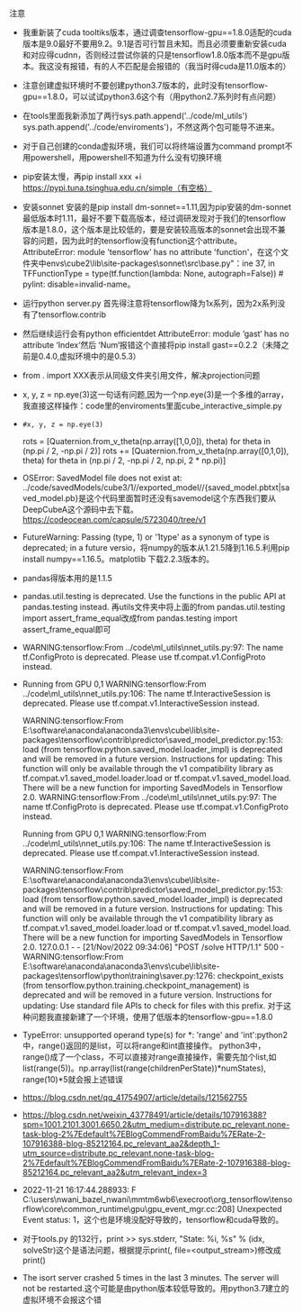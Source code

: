 注意
* 我重新装了cuda tooltiks版本，通过调查tensorflow-gpu==1.8.0适配的cuda版本是9.0最好不要用9.2。9.1是否可行暂且未知。而且必须要重新安装cuda和对应得cudnn，否则经过尝试你装的只是tensorflow1.8.0版本而不是gpu版本。我这没有报错，有的人不匹配是会报错的（我当时得cuda是11.0版本的）
* 注意创建虚拟环境时不要创建python3.7版本的，此时没有tensorflow-gpu==1.8.0，可以试试python3.6这个有（用python2.7系列时有点问题）

* 在tools里面我新添加了两行sys.path.append('../code/ml_utils')  sys.path.append('../code/enviroments')，不然这两个包可能导不进来。

* 对于自己创建的conda虚拟环境，我们可以将终端设置为command prompt不用powershell，用powershell不知道为什么没有切换环境

* pip安装太慢，再pip install xxx +i https://pypi.tuna.tsinghua.edu.cn/simple（有空格）

* 安装sonnet 安装的是pip install dm-sonnet==1.11,因为pip安装的dm-sonnet最低版本时1.11，最好不要下载高版本，经过调研发现对于我们的tensorflow版本是1.8.0，这个版本是比较低的，要是安装较高版本的sonnet会出现不兼容的问题，因为此时的tensorflow没有function这个attribute。AttributeError: module 'tensorflow' has no attribute 'function'，在这个文件夹中envs\cube2\lib\site-packages\sonnet\src\base.py"：ine 37, in <module> TFFunctionType = type(tf.function(lambda: None, autograph=False))  # pylint: disable=invalid-name。

* 运行python server.py 首先得注意将tensorflow降为1x系列，因为2x系列没有了tensorflow.contrib
* 然后继续运行会有python efficientdet AttributeError: module ‘gast‘ has no attribute ‘Index‘然后 ‘Num‘报错这个直接将pip install gast==0.2.2（未降之前是0.4.0,虚拟环境中的是0.5.3）
* from . import XXX表示从同级文件夹引用文件，解决projection问题
* x, y, z = np.eye(3)这一句话有问题,因为一个np.eye(3)是一个多维的array，我直接这样操作：code里的enviroments里面cube_interactive_simple.py
*     #x, y, z = np.eye(3)
    rots = [Quaternion.from_v_theta(np.array([1,0,0]), theta)
            for theta in (np.pi / 2, -np.pi / 2)]
    rots += [Quaternion.from_v_theta(np.array([0,1,0]), theta)
             for theta in (np.pi / 2, -np.pi / 2, np.pi, 2 * np.pi)]


* OSError: SavedModel file does not exist at: ../code/savedModels/cube3/1//exported_model//{saved_model.pbtxt|saved_model.pb}是这个代码里面暂时还没有savemodel这个东西我们要从DeepCubeA这个源码中去下载。https://codeocean.com/capsule/5723040/tree/v1

* FutureWarning: Passing (type, 1) or '1type' as a synonym of type is deprecated; in a  future versio，将numpy的版本从1.21.5降到1.16.5.利用pip install numpy==1.16.5。matplotlib    下载2.2.3版本的。
* pandas得版本用的是1.1.5
* pandas.util.testing is deprecated. Use the functions in the public API at pandas.testing instead.  再utils文件夹中将上面的from pandas.util.testing import assert_frame_equal改成from pandas.testing import assert_frame_equal即可
* WARNING:tensorflow:From ../code\ml_utils\nnet_utils.py:97: The name tf.ConfigProto is deprecated. Please use tf.compat.v1.ConfigProto instead.
* Running from GPU 0,1
  WARNING:tensorflow:From ../code\ml_utils\nnet_utils.py:106: The name tf.InteractiveSession is deprecated. Please use tf.compat.v1.InteractiveSession instead.

  WARNING:tensorflow:From E:\software\anaconda\anaconda3\envs\cube\lib\site-packages\tensorflow\contrib\predictor\saved_model_predictor.py:153: load (from tensorflow.python.saved_model.loader_impl) is deprecated and will be removed in a future version.
  Instructions for updating:
  This function will only be available through the v1 compatibility library as tf.compat.v1.saved_model.loader.load or tf.compat.v1.saved_model.load. There will be a new function 
  for importing SavedModels in Tensorflow 2.0.
  WARNING:tensorflow:From ../code\ml_utils\nnet_utils.py:97: The name tf.ConfigProto is deprecated. Please use tf.compat.v1.ConfigProto instead.


  Running from GPU 0,1
  WARNING:tensorflow:From ../code\ml_utils\nnet_utils.py:106: The name tf.InteractiveSession is deprecated. Please use tf.compat.v1.InteractiveSession instead.

  WARNING:tensorflow:From E:\software\anaconda\anaconda3\envs\cube\lib\site-packages\tensorflow\contrib\predictor\saved_model_predictor.py:153: load (from tensorflow.python.saved_model.loader_impl) is deprecated and will be removed in a future version.
  Instructions for updating:
  This function will only be available through the v1 compatibility library as tf.compat.v1.saved_model.loader.load or tf.compat.v1.saved_model.load. There will be a new function 
  for importing SavedModels in Tensorflow 2.0.
  127.0.0.1 - - [21/Nov/2022 09:34:06] "POST /solve HTTP/1.1" 500 -
  WARNING:tensorflow:From E:\software\anaconda\anaconda3\envs\cube\lib\site-packages\tensorflow\python\training\saver.py:1276: checkpoint_exists (from tensorflow.python.training.checkpoint_management) is deprecated and will be removed in a future version.
  Instructions for updating:
  Use standard file APIs to check for files with this prefix.
  对于这种问题我直接新建了一个环境，使用了低版本的tensorflow-gpu==1.8.0



* TypeError: unsupported operand type(s) for *: 'range' and 'int':python2中，range()返回的是list，可以将range和int直接操作。
  python3中，range()成了一个class，不可以直接对range直接操作，需要先加个list,如list(range(5))。np.array(list(range(childrenPerState))*numStates),
  range(10)*5就会报上述错误


* https://blog.csdn.net/qq_41754907/article/details/121562755
* https://blog.csdn.net/weixin_43778491/article/details/107916388?spm=1001.2101.3001.6650.2&utm_medium=distribute.pc_relevant.none-task-blog-2%7Edefault%7EBlogCommendFromBaidu%7ERate-2-107916388-blog-85212164.pc_relevant_aa2&depth_1-utm_source=distribute.pc_relevant.none-task-blog-2%7Edefault%7EBlogCommendFromBaidu%7ERate-2-107916388-blog-85212164.pc_relevant_aa2&utm_relevant_index=3

*  2022-11-21 16:17:44.288933: F C:\users\nwani\_bazel_nwani\mmtm6wb6\execroot\org_tensorflow\tensorflow\core\common_runtime\gpu\gpu_event_mgr.cc:208] Unexpected Event status: 1，这个也是环境没配好导致的，tensorflow和cuda导致的。
*  对于tools.py 的132行，print >> sys.stderr, "State: %i, %s" % (idx, solveStr)这个是语法问题，根据提示print(<message>, file=<output_stream>)修改成print()



* The isort server crashed 5 times in the last 3 minutes. The server will not be restarted.这个可能是由python版本较低导致的。用python3.7建立的虚拟环境不会报这个错